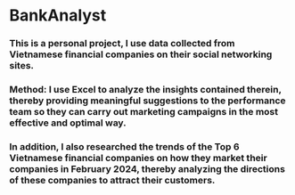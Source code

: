 # BankAnalyst

### This is a personal project, I use data collected from Vietnamese financial companies on their social networking sites.
### Method: I use Excel to analyze the insights contained therein, thereby providing meaningful suggestions to the performance team so they can carry out marketing campaigns in the most effective and optimal way.
### In addition, I also researched the trends of the Top 6 Vietnamese financial companies on how they market their companies in February 2024, thereby analyzing the directions of these companies to attract their customers.
